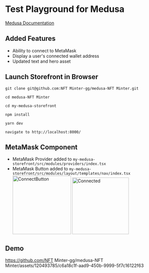 # Test Playground for Medusa

[Medusa Documentation](https://docs.medusajs.com/)

## Added Features

- Ability to connect to MetaMask
- Display a user's connected wallet address
- Updated text and hero asset

## Launch Storefront in Browser

```
git clone git@github.com:NFT Minter-gg/medusa-NFT Minter.git
```

```
cd medusa-NFT Minter
```

```
cd my-medusa-storefront
```

```
npm install
```

```
yarn dev
```

```
navigate to http://localhost:8000/
```

## MetaMask Component

- MetaMask Provider added to `my-medusa-storefront/src/modules/providers/index.tsx`
- MetaMask Button added to `my-medusa-storefront/src/modules/layout/templates/nav/index.tsx`
  <img width="188" alt="ConnectButton" src="https://github.com/NFT Minter-gg/medusa-NFT Minter/assets/120493785/9edfedb9-b8d7-4d92-9a53-59ec5e9a7c3d">
  <img width="182" alt="Connected" src="https://github.com/NFT Minter-gg/medusa-NFT Minter/assets/120493785/ce52780c-8339-4ecb-bbab-484e36d53ff8">

## Demo

https://github.com/NFT Minter-gg/medusa-NFT Minter/assets/120493785/c6a18c1f-aad9-450b-9999-5f7c16122f63
